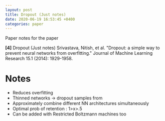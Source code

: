 ```yaml
---
layout: post
title: Dropout (Just notes)
date: 2020-06-19 16:53:45 +0400
categories: paper
---
```

Paper notes for the paper

**[4]** Dropout (Just notes)
Srivastava, Nitish, et al. "Dropout: a simple way to prevent neural networks from overfitting." Journal of Machine Learning Research 15.1 (2014): 1929-1958.

# Notes
- Reduces overfitting
- Thinned networks -> dropout samples from
- Approximately combine different NN architectures simultaneously
- Optimal prob of retention : 1>x>.5
- Can be added with Restricted Boltzmann machines too

